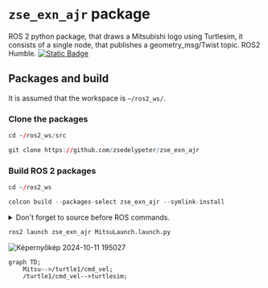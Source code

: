 # `zse_exn_ajr` package
ROS 2 python package, that draws a Mitsubishi logo using Turtlesim, it consists of a single node, that publishes a geometry_msg/Twist topic. ROS2 Humble.  [![Static Badge](https://img.shields.io/badge/ROS_2-Humble-34aec5)](https://docs.ros.org/en/humble/)
## Packages and build

It is assumed that the workspace is `~/ros2_ws/`.

### Clone the packages
``` r
cd ~/ros2_ws/src
```
``` r
git clone https://github.com/zsedelypeter/zse_exn_ajr
```

### Build ROS 2 packages
``` r
cd ~/ros2_ws
```
``` r
colcon build --packages-select zse_exn_ajr --symlink-install
```

<details>
<summary> Don't forget to source before ROS commands.</summary>

``` bash
source ~/ros2_ws/install/setup.bash
```
</details>

``` r
ros2 launch zse_exn_ajr MitsuLaunch.launch.py
```
![Képernyőkép 2024-10-11 195027](https://github.com/user-attachments/assets/8b8b0280-7148-4c14-96de-bbafa944fe0d)

```mermaid
graph TD;
    Mitsu-->/turtle1/cmd_vel;
    /turtle1/cmd_vel-->turtlesim;
```
